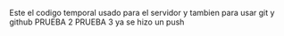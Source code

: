 
Este el codigo temporal usado para el servidor y tambien para usar git y github
PRUEBA 2
PRUEBA 3 ya se hizo un push 

